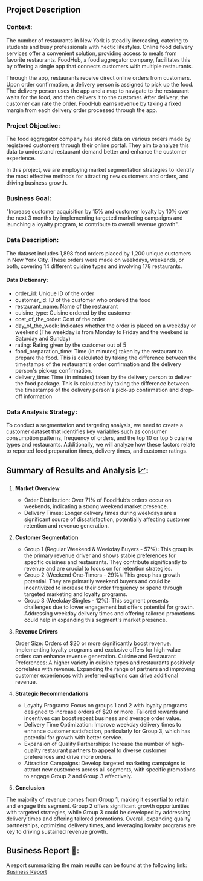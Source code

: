 ## **Project Description**

### **Context:**

The number of restaurants in New York is steadily increasing, catering to students and busy professionals with hectic lifestyles. Online food delivery services offer a convenient solution, providing access to meals from favorite restaurants. FoodHub, a food aggregator company, facilitates this by offering a single app that connects customers with multiple restaurants.

Through the app, restaurants receive direct online orders from customers. Upon order confirmation, a delivery person is assigned to pick up the food. The delivery person uses the app and a map to navigate to the restaurant waits for the food, and then delivers it to the customer. After delivery, the customer can rate the order. FoodHub earns revenue by taking a fixed margin from each delivery order processed through the app.

### **Project Objective:**

The food aggregator company has stored data on various orders made by registered customers through their online portal. They aim to analyze this data to understand restaurant demand better and enhance the customer experience.

In this project, we are employing market segmentation strategies to identify the most effective methods for attracting new customers and orders, and driving business growth.

### **Business Goal:**
"Increase customer acquisition by 15% and customer loyalty by 10% over the next 3 months by implementing targeted marketing campaigns and launching a loyalty program, to contribute to overall revenue growth".


### **Data Description:**

The dataset includes 1,898 food orders placed by 1,200 unique customers in New York City. These orders were made on weekdays, weekends, or both, covering 14 different cuisine types and involving 178 restaurants.

#### **Data Dictionary:**

* order_id: Unique ID of the order
* customer_id: ID of the customer who ordered the food
* restaurant_name: Name of the restaurant
* cuisine_type: Cuisine ordered by the customer
* cost_of_the_order: Cost of the order
* day_of_the_week: Indicates whether the order is placed on a weekday or weekend (The weekday is from Monday to Friday and the weekend is Saturday and Sunday)
* rating: Rating given by the customer out of 5
* food_preparation_time: Time (in minutes) taken by the restaurant to prepare the food. This is calculated by taking the difference between the timestamps of the restaurant's order confirmation and the delivery person's pick-up confirmation.
* delivery_time: Time (in minutes) taken by the delivery person to deliver the food package. This is calculated by taking the difference between the timestamps of the delivery person's pick-up confirmation and drop-off information

### **Data Analysis Strategy:**
To conduct a segmentation and targeting analysis, we need to create a customer dataset that identifies key variables such as consumer consumption patterns, frequency of orders, and the top 10 or top 5 cuisine types and restaurants. Additionally, we will analyze how these factors relate to reported food preparation times, delivery times, and customer ratings.

## Summary of Results and Analysis 📈:

1. **Market Overview**

    * Order Distribution: Over 71% of FoodHub’s orders occur on weekends, indicating a strong weekend market presence.
    * Delivery Times: Longer delivery times during weekdays are a significant source of dissatisfaction, potentially affecting customer retention and revenue generation.

2. **Customer Segmentation**

    * Group 1 (Regular Weekend & Weekday Buyers - 57%): This group is the primary revenue driver and shows stable preferences for specific cuisines and restaurants. They contribute significantly to revenue and are crucial to focus on for retention strategies.
    * Group 2 (Weekend One-Timers - 29%): This group has growth potential. They are primarily weekend buyers and could be incentivized to increase their order frequency or spend through targeted marketing and loyalty programs.
    * Group 3 (Weekday Singles - 12%): This segment presents challenges due to lower engagement but offers potential for growth. Addressing weekday delivery times and offering tailored promotions could help in expanding this segment's market presence.

3. **Revenue Drivers**

    Order Size: Orders of $20 or more significantly boost revenue. Implementing loyalty programs and exclusive offers for high-value orders can enhance revenue generation.
    Cuisine and Restaurant Preferences: A higher variety in cuisine types and restaurants positively correlates with revenue. Expanding the range of partners and improving customer experiences with preferred options can drive additional revenue.

4. **Strategic Recommendations**

    * Loyalty Programs: Focus on groups 1 and 2 with loyalty programs designed to increase orders of $20 or more. Tailored rewards and incentives can boost repeat business and average order value.
    * Delivery Time Optimization: Improve weekday delivery times to enhance customer satisfaction, particularly for Group 3, which has potential for growth with better service.
    * Expansion of Quality Partnerships: Increase the number of high-quality restaurant partners to appeal to diverse customer preferences and drive more orders.
    * Attraction Campaigns: Develop targeted marketing campaigns to attract new customers across all segments, with specific promotions to engage Group 2 and Group 3 effectively.

5. **Conclusion**

  The majority of revenue comes from Group 1, making it essential to retain and engage this segment. Group 2 offers significant growth opportunities with targeted strategies, while Group 3 could be developed by addressing delivery times and offering tailored promotions. Overall, expanding quality partnerships, optimizing delivery times, and leveraging loyalty programs are key to driving sustained revenue growth.


  ## **Business Report 📰:**
A report summarizing the main results can be found at the following link: [Business Report](https://infograph.venngage.com/pl/Ym074wQ9ZQ)
